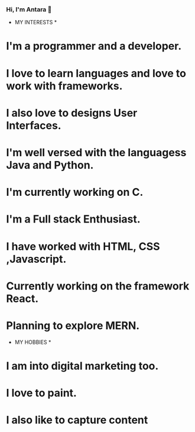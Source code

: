 ### Hi, I'm Antara 👋

* MY INTERESTS *

# I'm a programmer and a developer.
# I love to learn languages and love to work with frameworks.
# I also love to designs User Interfaces.
# I'm well versed with the languagess Java and Python.
# I'm currently working on C.
# I'm a Full stack Enthusiast.
# I have worked with HTML, CSS ,Javascript.
# Currently working on the framework React.
# Planning to explore MERN.


* MY HOBBIES *

# I am into digital marketing too.
# I love to paint.
# I also like to capture content

